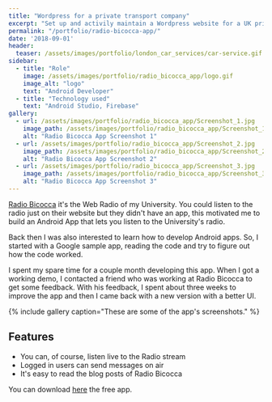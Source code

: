```yaml
---
title: "Wordpress for a private transport company"
excerpt: "Set up and activily maintain a Wordpress website for a UK private transport company"
permalink: "/portfolio/radio-bicocca-app/"
date: '2018-09-01'
header:
  teaser: /assets/images/portfolio/london_car_services/car-service.gif
sidebar:
  - title: "Role"
    image: /assets/images/portfolio/radio_bicocca_app/logo.gif
    image_alt: "logo"
    text: "Android Developer"
  - title: "Technology used"
    text: "Android Studio, Firebase"
gallery:
  - url: /assets/images/portfolio/radio_bicocca_app/Screenshot_1.jpg
    image_path: /assets/images/portfolio/radio_bicocca_app/Screenshot_1.jpg
    alt: "Radio Bicocca App Screenshot 1"
  - url: /assets/images/portfolio/radio_bicocca_app/Screenshot_2.jpg
    image_path: /assets/images/portfolio/radio_bicocca_app/Screenshot_2.jpg
    alt: "Radio Bicocca App Screenshot 2"
  - url: /assets/images/portfolio/radio_bicocca_app/Screenshot_3.jpg
    image_path: /assets/images/portfolio/radio_bicocca_app/Screenshot_3.jpg
    alt: "Radio Bicocca App Screenshot 3"
---
```


[Radio Bicocca](http://www.radiobicocca.it/) it's the Web Radio of my University. You could listen to the radio just on their website but they didn't have an app, this motivated me to build an Android App that lets you listen to the University's radio.

Back then I was also interested to learn how to develop Android apps. So, I started with a Google sample app, reading the code and try to figure out how the code worked.

I spent my spare time for a couple month developing this app. When I got a working demo, I contacted a friend who was working at Radio Bicocca to get some feedback. With his feedback, I spent about three weeks to improve the app and then I came back with a new version with a better UI.

{% include gallery caption="These are some of the app's screenshots." %}

## Features
* You can, of course, listen live to the Radio stream
* Logged in users can send messages on air
* It's easy to read the blog posts of Radio Bicocca

You can download [here](https://play.google.com/store/apps/details?id=com.radiobicocca.android) the free app.
